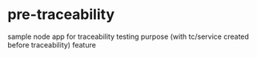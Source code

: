 # pre-traceability
sample node app for traceability testing purpose (with tc/service created before traceability) feature
